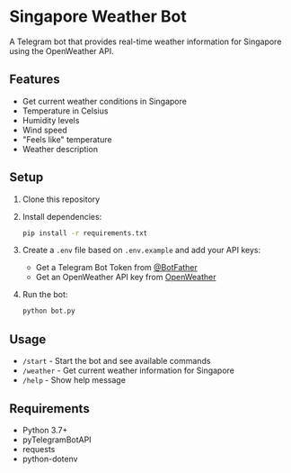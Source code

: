 # Singapore Weather Bot

A Telegram bot that provides real-time weather information for Singapore using the OpenWeather API.

## Features

- Get current weather conditions in Singapore
- Temperature in Celsius
- Humidity levels
- Wind speed
- "Feels like" temperature
- Weather description

## Setup

1. Clone this repository
2. Install dependencies:
   ```bash
   pip install -r requirements.txt
   ```
3. Create a `.env` file based on `.env.example` and add your API keys:
   - Get a Telegram Bot Token from [@BotFather](https://t.me/BotFather)
   - Get an OpenWeather API key from [OpenWeather](https://openweathermap.org/api)

4. Run the bot:
   ```bash
   python bot.py
   ```

## Usage

- `/start` - Start the bot and see available commands
- `/weather` - Get current weather information for Singapore
- `/help` - Show help message

## Requirements

- Python 3.7+
- pyTelegramBotAPI
- requests
- python-dotenv
